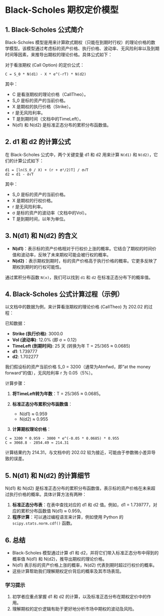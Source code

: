
# Black-Scholes 期权定价模型

## 1. Black-Scholes 公式简介

Black-Scholes 模型是用来计算欧式期权（只能在到期时行权）的理论价格的数学模型。该模型通过考虑标的资产价格、执行价格、波动率、无风险利率以及到期时间等因素，来推导出期权的理论价格。具体公式如下：

对于看涨期权 (Call Option) 的定价公式：
```
C = S_0 * N(d1) - X * e^(-rT) * N(d2)
```

其中：
- C 是看涨期权的理论价格（CallTheo）。
- S_0 是标的资产的当前价格。
- X 是期权的执行价格（Strike）。
- r 是无风险利率。
- T 是到期时间（文档中的TimeLeft）。
- N(d1) 和 N(d2) 是标准正态分布的累积分布函数值。

## 2. d1 和 d2 的计算公式

在 Black-Scholes 公式中，两个关键变量 d1 和 d2 用来计算 `N(d1)` 和 `N(d2)`，它们的计算公式如下：

```
d1 = [ln(S_0 / X) + (r + σ²/2)T] / σ√T
d2 = d1 - σ√T
```

其中：
- S_0 是标的资产的当前价格。
- X 是期权的行权价格。
- r 是无风险利率。
- σ 是标的资产的波动率（文档中的Vol）。
- T 是到期时间，以年为单位。

## 3. N(d1) 和 N(d2) 的含义

- **N(d1)**：表示标的资产价格相对于行权价上涨的概率。它结合了期权的时间价值和波动率，反映了未来期权可能会被行权的概率。
- **N(d2)**：表示期权到期时，标的资产价格高于执行价格的概率。它更多反映了期权到期时的行权可能性。

通过累积分布函数 `N(x)`，我们可以找到 `d1` 和 `d2` 在标准正态分布下的概率值。

## 4. Black-Scholes 公式计算过程（示例）

以文档中的数据为例，来计算看涨期权的理论价格 (CallTheo) 为 202.02 的过程：

已知数据：
- **Strike (执行价格)**: 3000.0
- **Vol (波动率)**: 12.0% (即 σ = 0.12)
- **TimeLeft (到期时间)**: 25 天 (转换为年 T = 25/365 ≈ 0.0685)
- **d1**: 1.739777
- **d2**: 1.702277

我们假设标的资产当前价格 S_0 = 3200（通常为Atmfwd，即“at the money forward”的值），无风险利率 r 为 0.05（5%）。

计算步骤：
1. **将TimeLeft转为年数**：T = 25/365 ≈ 0.0685。
2. **标准正态分布累积分布函数值**：
   - N(d1) ≈ 0.959
   - N(d2) ≈ 0.955
   
3. **计算期权理论价格**：
```
C = 3200 * 0.959 - 3000 * e^(-0.05 * 0.0685) * 0.955
C = 3068.8 - 2854.49 ≈ 214.31
```
计算结果约为 214.31，与文档中的 202.02 较为接近，可能由于参数微小差异导致的误差。

## 5. N(d1) 和 N(d2) 的计算细节

N(d1) 和 N(d2) 是标准正态分布的累积分布函数值，表示标的资产价格在未来超过执行价格的概率。具体计算方法有两种：

1. **标准正态分布表**：在表中查找对应的 d1 和 d2 值。例如，d1 = 1.739777，对应的累积分布函数值 N(d1) ≈ 0.959。
2. **程序计算**：可以通过编程语言来计算，例如使用 Python 的 `scipy.stats.norm.cdf()` 函数。

## 6. 总结

- Black-Scholes 模型通过计算 d1 和 d2，并将它们带入标准正态分布中得到的概率值 N(d1) 和 N(d2)，推导出期权的理论价格。
- N(d1) 表示标的资产价格上涨的概率，N(d2) 代表到期时超过行权价的概率。
- 这些计算帮助我们理解期权定价背后的概率及其市场表现。

### 学习提示

1. 初学者应重点掌握 d1 和 d2 的计算，以及标准正态分布在期权定价中的作用。
2. 理解期权的定价逻辑有助于更好地分析市场中期权的波动及风险。
